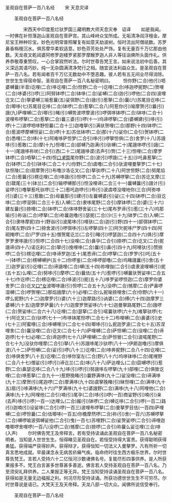   圣观自在菩萨一百八名经
　　宋 天息灾译




　　圣观自在菩萨一百八名经

　　　　宋西天中印度惹烂驮罗国三藏明教大师天息灾奉　诏译
　　如是我闻。一时佛在补怛落迦山圣观自在菩萨宫。其山峰峙众宝所成。无垢清净阎浮檀金。摩尼宝王种种珍宝。妙色光明常普照曜复有如意天劫波树。恒时流出阿僧祇数。苏罗鼻香栴檀沉水。俱苏摩华柔软适意。妙色芬芳处处严饰。复有无量百千万亿那由他数。天龙夜叉乾闼婆阿修罗迦楼罗紧那罗摩睺罗迦人非人等往诣佛所头面作礼。供养恭敬尊重赞叹。一心合掌寂然听法。尔时世尊告梵王言。如来说法初中后善。其义深远其语巧妙。纯一无杂圆满清净梵行之相。随宜说法利益众生。是圣观自在菩萨一百八名。若有闻者百千万亿无数劫中不堕恶趣。彼人若有五无间业尽得消除。世世生生得宿命智。圣观自在菩萨一百八名秘密明曰。
　　怛你野(二合)他(引)呬婆嚩曩(半音)讫哩(二合)哆讫哩(二合)怛野(二合一)讫哩(二合)哆迦啰抳野(二)贺哩(二合)哆婆(引)啰(三)阿努钵啰(二合)钵哆(二合)娑嚩(二合)迦(引)啰他(二合四)波哩讫叉(二合)拏婆嚩三喻惹曩(五)娑弭野(二合)誐(引)惹拏(二合)曩(六)苏尾目讫哆(二合)唧哆(七)苏尾目讫哆(二合)钵啰(二合)惹拏(二合八)阿惹你(引)喻摩贺(引)曩(引)誐(九)萨哩嚩(二合)唧(引)睹(引)嚩势波啰摩波(引)啰弭哆钵啰(二合)钵哆(二合十)波哩布啰拏(二合)惹拏(二合)曩三婆(引)啰(十一)坞谛啰拏(二合)婆嚩建(引)哆(引)啰(十二)波啰呬哆野怛曩(二合十三)迦噜拏(引)满驮贺哩(二合)那野(十四)钵啰(二合)惹波啰摩嚩怛娑(二合)啰(十五)苏佉钵啰(二合)那(十六)娑你(二合引)贺钵啰(二合)悉哩(二合)哆(十七)阿难哆萨怛梦(二合引)哆(引)啰拏怛俱(二合)舍罗(十八)苏誐哆(引)惹敢(二合)摩(十九)怛哩(二合)部嚩乃迦满(引)驮嚩(二十)尾誐哆啰(引)誐(二十一)尾誐哆祢吠(二合引)洒(二十二)尾誐哆谟(去声引)贺(二十三)怛哩(二合)摩罗钵啰(二合)呬拏(二十四)怛[口*束*頁](二合引)尾你野(二合)波(引)啰誐(二十五)沙吒鼻惹拏(二合)钵啰(二合引)钵哆(二合二十六)你野(二合)虞噜(二合引)驮波哩曼拏罗(二十七)驮怛陵(二合)扇摩贺(引)布噜沙洛讫叉(二合)拏驮啰(二十八)阿世怛野(二合)努尾焰(二合)惹曩(引)楞讫哩(二合)哆誐(引)怛啰(二合二十九)苏嚩啰拏(二合)苏讫叉摩(三合)蹉尾(三十)钵兰(二合引)输啰嚩那(引)怛没哩谛(二合三十一)曩嚩曩(引)誐计(引)娑啰(引)噜拏惹吒驮啰(三十二)惹吒迦啰(引)布(引)波虞嗏没哩地你(三合)阿弥哆(引)婆(三十三)惹敢(二合)母曩那(引)建(引)左曩嚩婆(引)娑(三十四)钵啰(二合)目讫哆(二合)啰湿弭(二合三十五)入嚩(二合)隶哆尾野(二合引)摩钵啰(二合)婆(三十六)建左曩(引)捺哩(二合)钵啰(二合)体哆野舍娑(三十七)尾布罗谛(引)惹(三十八)坞那喻(引)祢诣(二合)啰拏(二合)祢曩迦噜(引)瑟抳(二合)沙(三十九)钵罗(二合)入嚩(二合引)隶哆摩抳(四十)野诣(引)波尾哆(引)哩驮(二合)迦(引)野(四十一)部弭钵啰(二合)尾左野(四十二)捺舍波(引)啰弭哆(引)左啰拏(四十三)阿欠抳哆尸罗(四十四)阿砌掩啰(二合)尸罗(四十五)僧贺尾讫兰(二合引)睹(引)啰瑟迦(二合四十六)俱(引)摩罗罗隶哆誐(引)怛啰(二合四十七)没哩(二合)鼻孕(二合引)捺啰(二合)讫叉(二合)抳誐谛(四十八)诺讫刹(二合)拏(引)挽哩哆(二合)曩(引)鼻(引四十九)阿哩驮(引)赞捺啰(二合引)楞讫哩(二合)哆谛罗迦(五十)尾悉谛(二合)啰拏(二合)罗罗(引)吒(五十一)钵啰(二合)楞嚩嚩护(五十二)你啰鉴(二合)哆啰部噜(二合)坞睹誐曩(引)舍(五十三)迦罗娑(引)讫哩(二合)谛誐哩(二合)嚩(五十四)祢哩伽(二合引)虞隶波哩嚩(引)抳(五十五)么哩(二合)努哆(引)摩啰(二合)曩佉(五十六)惹啰(引)嚩曩驮贺娑哆(二合五十七)作讫啰(二合)楞讫哩(二合)哆波(引)抳(五十八)哆罗娑啰怛迦(二合)摩罗你婆舍罗(二合)讫叉[口*女](三合引)波唧哆誐(引)怛啰(二合五十九)没啰(二合)憾摩(二合)俨鼻啰湿嚩(二合)啰贺哩(二)那焰誐摩(六十)必哩(二合)么抳喻捺哩舍(二合)你野(六十一)啰么抳野(六十二)迦摩罗(引)婆(六十三)迦摩路(引)讷婆(二合)缚(六十四)迦摩罗三婆嚩(六十五)迦摩罗萨曩(六十六)迦摩罗贺娑哆(六十七)迦曼拏路尾野(二合)誐啰(二合)贺娑哆(二合六十八)讫哩(二合)瑟拏(二合引)喏曩驮啰(六十九)难拏驮啰(七十)阿讫叉(二合)驮啰(七十一)布哆钵尾怛啰(二合七十二)布哩嚩(二合)鼻婆(引)史(七十三)阿蜜哩(三合)哆嚩哩沙(二合七十四)唧哆(引)么抳迦罗波(二合七十五)苏涅哩舍(二合)曩没哩(二合)讫叉(二合七十六)萨哩嚩(二合)萨怛嚩(二合)没哩(二合)谛迦啰(七十七)必哩(二合)谛迦啰(七十八)萨哩嚩(二合)萨怛冒(二合引)波喏尾野(二合七十九)没驮你哩摩(二合引)拏(八十)苏誐哆尾沙驮啰(八十一)伊罽迦噜(引)摩俱波(八十二)萨怛嚩(二合)娑(引)啰(八十三)讫哩(二合)哆奔抳野(二合八十四)讫哩(二合)哆俱舍罗(八十五)讫哩(二合)哆你室左(二合)野(八十六)坞哆钵哆(二合)尾哩野(二合八十七)僧娑(引)啰(引)谛讫兰(二合)哆(八十八)萨达哩么(二合)窈嚩啰(引)惹野(二合)鼻瑟讫哆(二合八十九)哆(引)啰(引)努誐哆左啰拏(九十)部哩(二合)俱致讫哩(二合)哆惹拏(二合九十一)惹野挽睹(引)曩野满哆(九十二)娑没哩(二合)谛满哆(九十三)摩贺(引)尾迦啰(二合)摩满哆(九十四)虞拏挽睹(引)昧怛哩(二合)满哆(九十五)扇(引)哆满哆(九十六)尸罗满哆(九十七)婆誐野(二合)满哆(九十八)阿哩他(二合)满哆(九十九)阿哩他(二合引)喃(引)尾孕(二合)哆(引)啰(一百)商娑野(引)喃(引)亲(去声)哆(引)啰(一百一)达哩么(二合)赧(引)钵啰(二合)嚩讫哆(二合引)啰(一百二)路(引)迦喃(引)设娑哆(二合引)啰(一百三)波哩布啰拏(二合)曼拏罗目佉(一百四)萨哩嚩(二合)啰怛曩(二合)佉唧哆(一百五)你檐摩然啰(二合)祢(引)舍(一百六)苏嚩啰拏(二合)嚩啰喻波弭嚩娑他(二合引)曳(一百七)苏哩野(二合)娑贺娑啰(二合引)谛哩迦噜唧啰舍哩啰(一百八)没啰(二合)憾摩(二合)捺啰(二合引)祢曩么娑讫哩(三合)哆(入声)
　　尔时佛告梵王及帝释言。若有受持读诵此圣观自在菩萨一百八名秘密明者。当知是人世世生生。恒得睹见圣观自在。若恒受持得大富贵。获得聪明获得勇猛。获得端严获得妙声。获得辩才。获得恒知一切法义入曼拏罗。凡有所祈一切真言悉地成就。早晨课念永无病苦疥癞气疾。临命终时往生西方极乐世界。尔时世尊告梵王。言若人受持六十二亿恒河沙数诸佛名号。复能尽形四事供养。是人所获果报多不。梵王白言甚多世尊甚多善逝。佛言若人受持圣观自在菩萨一百八名。乃至须臾礼拜供养。二人果报正等无异。梵王当知受持读诵圣观自在菩萨一百八名。获得如是无量无边福报之利。何况尽形受持读诵。所获功德世世生生不可穷尽。尔时世尊说是语已。大梵天王及天帝释。天龙八部一切大众。闻佛所说信受奉行。

　　圣观自在菩萨一百八名经


